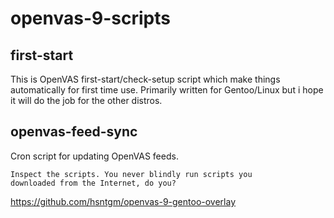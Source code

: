 # openvas-9-scripts

## first-start
This is OpenVAS first-start/check-setup script which make things automatically for first time use.
Primarily written for Gentoo/Linux but i hope it will do the job for the other distros.

## openvas-feed-sync 
Cron script for updating OpenVAS feeds.

    Inspect the scripts. You never blindly run scripts you
    downloaded from the Internet, do you?
    
https://github.com/hsntgm/openvas-9-gentoo-overlay

